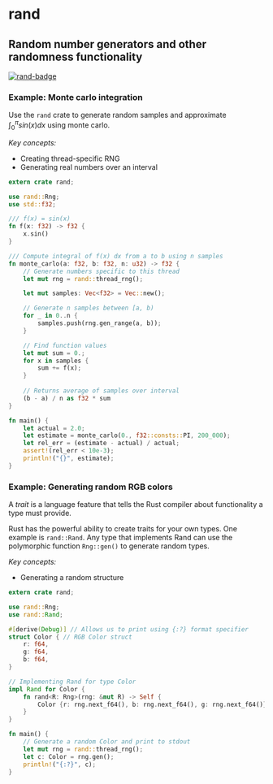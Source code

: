<style TYPE="text/css">
code.has-jax {font: inherit; font-size: 100%; background: inherit; border: inherit;}
</style>
<script type="text/x-mathjax-config">
MathJax.Hub.Config({
    tex2jax: {
        inlineMath: [['$','$'], ['\\(','\\)']],
        skipTags: ['script', 'noscript', 'style', 'textarea', 'pre'] // removed 'code' entry
    }
});
MathJax.Hub.Queue(function() {
    var all = MathJax.Hub.getAllJax(), i;
    for(i = 0; i < all.length; i += 1) {
        all[i].SourceElement().parentNode.className += ' has-jax';
    }
});
</script>
<script type="text/javascript" src="http://cdn.mathjax.org/mathjax/latest/MathJax.js?config=TeX-AMS-MML_HTMLorMML"></script>

# rand
## Random number generators and other randomness functionality
[![rand-badge]][rand]

### Example: Monte carlo integration
Use the `rand` crate to generate random samples and approximate
$\int_{0}^{\pi} sin(x) dx$ using monte carlo.

*Key concepts:*
* Creating thread-specific RNG
* Generating real numbers over an interval
```rust
extern crate rand;

use rand::Rng;
use std::f32;

/// f(x) = sin(x)
fn f(x: f32) -> f32 {
    x.sin()
}

/// Compute integral of f(x) dx from a to b using n samples
fn monte_carlo(a: f32, b: f32, n: u32) -> f32 {
    // Generate numbers specific to this thread
    let mut rng = rand::thread_rng();

    let mut samples: Vec<f32> = Vec::new();

    // Generate n samples between [a, b)
    for _ in 0..n {
        samples.push(rng.gen_range(a, b)); 
    }

    // Find function values
    let mut sum = 0.;
    for x in samples {
        sum += f(x);
    }
    
    // Returns average of samples over interval
    (b - a) / n as f32 * sum
}

fn main() {
    let actual = 2.0;
    let estimate = monte_carlo(0., f32::consts::PI, 200_000);
    let rel_err = (estimate - actual) / actual;
    assert!(rel_err < 10e-3);
    println!("{}", estimate);
}
```

### Example: Generating random RGB colors
A *trait* is a language feature that tells the Rust compiler about functionality a type must provide.

Rust has the powerful ability to create traits for your own types.
One example is `rand::Rand`. Any type that implements Rand can use the
polymorphic function `Rng::gen()` to generate random types. 

*Key concepts:*
* Generating a random structure

```rust
extern crate rand;

use rand::Rng;
use rand::Rand;

#[derive(Debug)] // Allows us to print using {:?} format specifier
struct Color { // RGB Color struct
    r: f64,
    g: f64,
    b: f64,
}

// Implementing Rand for type Color
impl Rand for Color {
    fn rand<R: Rng>(rng: &mut R) -> Self {
        Color {r: rng.next_f64(), b: rng.next_f64(), g: rng.next_f64()}
    }
}

fn main() {
    // Generate a random Color and print to stdout
    let mut rng = rand::thread_rng();
    let c: Color = rng.gen();
    println!("{:?}", c);
}
```


<!-- Links -->

[rand-badge]: https://img.shields.io/crates/v/rand.svg?label=rand
[rand]: https://doc.rust-lang.org/rand/rand/index.html
